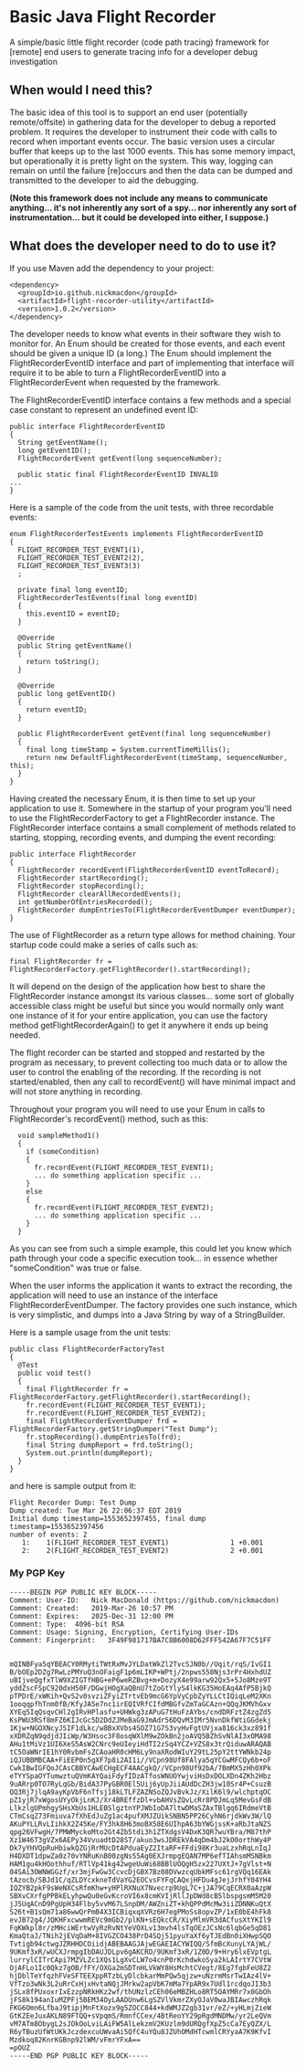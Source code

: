 # Basic Java Flight Recorder
A simple/basic little flight recorder (code path tracing) framework for [remote] end users to generate tracing info for a developer debug investigation

## When would I need this?
The basic idea of this tool is to support an end user (potentially remote/offsite) in gathering data for the developer to debug a reported problem.  It requires the developer to instrument their code with calls to record when important events occur.  The basic version uses a circular buffer that keeps up to the last 1000 events.  This has some memory impact, but operationally it is pretty light on the system.  This way, logging can remain on until the failure [re]occurs and then the data can be dumped and transmitted to the developer to aid the debugging.

__(Note this framework does not include any means to communicate anything... it's not inherently any sort of a spy... nor inherently any sort of instrumentation... but it could be developed into either, I suppose.)__

## What does the developer need to do to use it?
If you use Maven add the dependency to your project:
```
<dependency>
  <groupId>io.github.nickmacdon</groupId>
  <artifactId>flight-recorder-utility</artifactId>
  <version>1.0.2</version>
</dependency>
```

The developer needs to know what events in their software they wish to monitor for.  An Enum should be created for those events, and each event should be given a unique ID (a long.)  The Enum should implement the FlightRecorderEventID interface and part of implementing that interface will require it to be able to turn a FlightRecorderEventID into a FlightRecorderEvent when requested by the framework.

The FlightRecorderEventID interface contains a few methods and a special case constant to represent an undefined event ID:
```
public interface FlightRecorderEventID
{
  String getEventName();
  long getEventID();
  FlightRecorderEvent getEvent(long sequenceNumber);
  
  public static final FlightRecorderEventID INVALID
...
}
```

Here is a sample of the code from the unit tests, with three recordable events:
```
enum FlightRecorderTestEvents implements FlightRecorderEventID
{
  FLIGHT_RECORDER_TEST_EVENT1(1),
  FLIGHT_RECORDER_TEST_EVENT2(2),
  FLIGHT_RECORDER_TEST_EVENT3(3)
  ;
  
  private final long eventID;
  FlightRecorderTestEvents(final long eventID)
  {
    this.eventID = eventID;
  }

  @Override
  public String getEventName()
  {
    return toString();
  }

  @Override
  public long getEventID()
  {
    return eventID;
  }
  
  public FlightRecorderEvent getEvent(final long sequenceNumber)
  {
    final long timeStamp = System.currentTimeMillis();
    return new DefaultFlightRecorderEvent(timeStamp, sequenceNumber, this);
  }
}
```

Having created the necessary Enum, it is then time to set up your application to use it.  Somewhere in the startup of your program you'll need to use the FlightRecorderFactory to get a FlightRecorder instance.  The FlightRecorder interface contains a small complement of methods related to starting, stopping, recording events, and dumping the event recording:
```
public interface FlightRecorder
{
  FlightRecorder recordEvent(FlightRecorderEventID eventToRecord);
  FlightRecorder startRecording();
  FlightRecorder stopRecording();
  FlightRecorder clearAllRecordedEvents();
  int getNumberOfEntriesRecorded();
  FlightRecorder dumpEntriesTo(FlightRecorderEventDumper eventDumper);
}
```
The use of FlightRecorder as a return type allows for method chaining.  Your startup code could make a series of calls such as:
```
final FlightRecorder fr = FlightRecorderFactory.getFlightRecorder().startRecording();
```
It will depend on the design of the application how best to share the FlightRecorder instance amongst its various classes... some sort of globally accessible class might be useful but since you would normally only want one instance of it for your entire application, you can use the factory method getFlightRecorderAgain() to get it anywhere it ends up being needed.

The flight recorder can be started and stopped and restarted by the program as necessary, to prevent collecting too much data or to allow the user to control the enabling of the recording.  If the recording is not started/enabled, then any call to recordEvent() will have minimal impact and will not store anything in recording.

Throughout your program you will need to use your Enum in calls to FlightRecorder's recordEvent() method, such as this:
```
  void sampleMethod1()
  {
    if (someCondition)
    {
      fr.recordEvent(FLIGHT_RECORDER_TEST_EVENT1);
      ... do something application specific ...
    }
    else
    {
      fr.recordEvent(FLIGHT_RECORDER_TEST_EVENT2);
      ... do something application specific ...
    }
  }
```
As you can see from such a simple example, this could let you know which path through your code a specific execution took... in essence whether "someCondition" was true or false.

When the user informs the application it wants to extract the recording, the application will need to use an instance of the interface FlightRecorderEventDumper.  The factory provides one such instance, which is very simplistic, and dumps into a Java String by way of a StringBuilder.

Here is a sample usage from the unit tests:
```
public class FlightRecorderFactoryTest
{
  @Test
  public void test()
  {
    final FlightRecorder fr = FlightRecorderFactory.getFlightRecorder().startRecording();
    fr.recordEvent(FLIGHT_RECORDER_TEST_EVENT1);
    fr.recordEvent(FLIGHT_RECORDER_TEST_EVENT2);
    final FlightRecorderEventDumper frd = FlightRecorderFactory.getStringDumper("Test Dump");
    fr.stopRecording().dumpEntriesTo(frd);
    final String dumpReport = frd.toString();
    System.out.println(dumpReport);
  }
}
```

and here is sample output from it:
```
Flight Recorder Dump: Test Dump
Dump created: Tue Mar 26 22:06:37 EDT 2019
Initial dump timestamp=1553652397455, final dump timestamp=1553652397456
number of events: 2
   1:    1(FLIGHT_RECORDER_TEST_EVENT1)               1 +0.001
   2:    2(FLIGHT_RECORDER_TEST_EVENT2)               2 +0.001
```

### My PGP Key
```
-----BEGIN PGP PUBLIC KEY BLOCK-----
Comment: User-ID:	Nick MacDonald (https://github.com/nickmacdon)
Comment: Created:	2019-Mar-26 10:57 PM
Comment: Expires:	2025-Dec-31 12:00 PM
Comment: Type:	4096-bit RSA
Comment: Usage:	Signing, Encryption, Certifying User-IDs
Comment: Fingerprint:	3F49F981717BA7C8B6008D62FFF542A67F7C51FF


mQINBFya5qYBEACY0RMytiTWtRxMvJYLDatWkZl2TvcSJN0b//Uqit/rqS/IvGI1
B/bOEp2DZg7RwLzPMYuQ3nOFaigF1p6mLIKP+WPtj/2npws558Njs3rPr4HxhdUZ
uBIjveQgfxTlW9XZIGTfHBG+eP6weRZBvg+m+DozyX4e99arw92Qx5+5Jo8Mze9T
yddZscFSpC920dxH50F/DGwjHOgXaQBnU7tZoGtYlyS4lkKG35HoEAq4AfP5BjkQ
pTPDrE/xWKih+QvS2v0svziZFyiZTrtvEb9mcG6YpVyCpbZyYLLCtIQiqLeM2XKn
1ooqqpfhTnm0fB/KfyJA5e7nc1irEQIVRfCIfdMBGfvZmTaGCAzn+QQqJKMVhGxv
XYEq5IqQsqvCHl2gIRvHPlasfu+UHWkg3zAPuG7tHuFzAYbs/cndDRFztZ4zgZd5
KsPWU3RSf8mFZ6KIJcGc5D2DdZJMeBaG9JmAdr56DQvM3IMr5NvnDkfWtiGGdekj
1Kjw+NGOXNcyJSIF1dLkc/w8BxXVbs4SOZ71G7S3vyHvFgtUVjxa816ck3xz891f
xXDRZqN9qdjdJIiWp/W3Hsoc3F8osqWXlM9wZOkBn2joAVQ5BZhSvNlAI3xOMA98
AHu1tMiVz1UI6XeS5AsW2CNrc9eUIeyiHdTI2zSq4YCZ+VZS8x3trQiduwARAQAB
tC5OaWNrIE1hY0RvbmFsZCAoaHR0cHM6Ly9naXRodWIuY29tL25pY2ttYWNkb24p
iQJUBBMBCAA+FiEEP0n5gXF7p8i2AI1i//VCpn98Uf8FAlya5qYCGwMFCQy6b+oF
CwkIBwIGFQoJCAsCBBYCAwECHgECF4AACgkQ//VCpn98Uf92bA/7BmMX5zHh0XPk
eTYYSpaOYTumwztuQVmKAYQaiFdyfIDzATfosWNUOYwjviHsDxDOLXDn4ZKh2Hbz
9uARrp0TO7RyLqGb/BidA37PyGBR0El5Uij6yUpJiiAUdDcZH3jw10Sr4P+CsuzB
QQ3Rj7jlqA9ayKpVbF6nTfsj18kLTLFZAZNSoZQJvBvkJz/XilK6l9/wlchptqOC
pZ1yjR7xWgosUYyOkjLnKJ/Xr4BREffzDl+vbAHVsZQvLcRr8PDJmLq5MevGsFdB
LlkzlgUPmhgySHsXbUs1HLEBSlgztnYPJWbIoDA7ltwDMaSZAxTBlgq6IRdmeVtB
CTmCsqZ73Fmiuva7fXhEdJuZg1ac4pufXMJZUikSNBN5PP26CyhN6rjdkWv3W/lQ
AKuPYLLRvLIihkX2Z45Ke/FY3hk8H63moBX58E6UIhpA63bYWGjssK+aRbJtaNZS
qpg26VFwgH/7PMWMyckoMto2Gt4Zb5tdi3h1ZTXdgsV4DxK3QR7wuYBra/M87thP
Xz1W46T3gVZx6AEPy34VvuadtD28ST/akuo3wsJDREkVA4qDm4bJ2kO0orthWy4P
Dk7yYHVQpRuHbiwkQZGjRrMUcDtAPduaEyZ2ItaRF+FFdi98Kr3uaLzxhRqLnIqJ
H4DXDT1dpwZa0z70vYNRuKnB00zgNsS5Ag0EXJrmpgEQAN7MP6efTIAhsmMSNBkm
HAM1gu4kHOothhuf/RTlVp41kg42wgeUuWi68BBlUOQgH5zx227UXtJ+7gVlst+N
04SAi3OWNWGGzf/xr3mjFwGw3CcvcDjGBX7Bz08DVwzcqUbkMFsc61rgVQq16EAk
tAzocb/SBJd1C/qZLDYcxkneTdVaYG2EOCvsFYFqCAQxjHFDu4gJejJrhfY04YH4
IQZYB2pkF9sWeNXCsRfmKhw+yHPlRXNuX7Nvecrp9UgL7C+jJA79CqECRX0aAzpW
SBXvCXrfgPPBkELyhpwQu0eGvKcroVI6x8cmKVIjRllJpDWd8cB5lbspgsmM5M20
jJ5UqACnD9PgUpH34Flby5vvM67LSnpDM/AWZniZT+khQPPdMcMw3iiZDNNKuQtX
S26t+B1sQm71a86wwQrPmB4X3ICBiqxqXVRz6H7egPMoSs8opvZP/1xE0bE4hFk8
evJB72g4/JQKHFxcwwmREVc9mGb2/plKN+sEQkcCR/XiyMlmVR3dACfusXtYKIl9
FqKWkpl8r/zMHciWErtwVyRzRvNtYeVOXLv13mvh4lsTqOEzJCsNc6lqbGe5qD81
KmaQtaJ/TNih2jEVqDaM+8IVGZCO438PrD4SQj51pyuYaXf6yTJEdBn0iXHwpSQO
Tvtigb94ctwgJZRHHDCOiidjABEBAAGJAjwEGAEIACYWIQQ/SfmBcXunyLYAjWL/
9UKmf3xR/wUCXJrmpgIbDAUJDLpv6gAKCRD/9UKmf3xR/1Z0D/9+Hry6lxEVptgL
lurrylCITrCApi7MZVLZc1XQs1LgXvCLW7o4cnP0rKchdwkoSya2kLAIrtY7CVtW
OjAFLo1Ic0Qkz7gOB/fFY/OXGa2mSDTnHLVkWY8HsMchtCVegt/8Eg7fgbFeU8Z2
hjDblTeYfqzhFVeSFTEEXppRTzbLyDlcbkarMmPQw5qjzw+uNzrmMsrTwIAz4lV+
VfTzo3wNk3L2uRrCxHjxHvtaNQjJMrkw2apVbK7mMa7YpAR9x7Udl1rcdqoJI3b3
jSLx8fPUxoxrIxEzzpNRkHKz2wf/thUNzlzCEh06eMBZHLo8RT5OAYMRr7x0GbOh
jFS8k194anIuMZPFj5BEM34OyLAADUnw6LgSZVlVkmrZXyOJaV0waJBIAwczhRqk
FKG6Omn6LfbaJ9tipjMnFtXozx9g5ZOCC844+kdWMJZ2gb31vr/eZ/+yHLmjZieW
GtKZEeJuxAKLN89FTQQ+sVpqmS/RmnfCCex/4BtReoYY29pRgdMNDMw/yr2LeQVm
vM7ATm8ObygL2sJOkOoLviLAiFW5AlLekzmV2KUzlm9dURQgfXpZ5cCa7EyQZX/L
R6yTBuzUfWtUKkJczdexcuUWvaAi5QfC4uYQu8JZUhOMdHTcwmlCRYyaA7K9KfvI
Mzdkoq82KnrKGBnp92lWM/vFmrYFxA==
=pOUZ
-----END PGP PUBLIC KEY BLOCK-----
```
